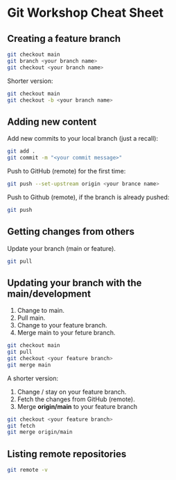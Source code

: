 # Git Workshop Cheat Sheet

## Creating a feature branch

```sh
git checkout main
git branch <your branch name>
git checkout <your branch name>

```

Shorter version:

```sh
git checkout main
git checkout -b <your branch name>
```

## Adding new content

Add new commits to your local branch (just a recall): 

 ```sh
git add .
git commit -m "<your commit message>"
```

Push to GitHub (remote) for the first time:

```sh
git push --set-upstream origin <your brance name>
```

Push to Github (remote), if the branch is already pushed:

```sh
git push
```

## Getting changes from others

Update your branch (main or feature).

```sh
git pull
```

## Updating your branch with the main/development

1. Change to main.
2. Pull main.
3. Change to your feature branch.
4. Merge main to your feture branch.

```sh
git checkout main
git pull
git checkout <your feature branch>
git merge main
```

A shorter version:

1. Change / stay on your feature branch.
2. Fetch the changes from GitHub (remote).
3. Merge **origin/main** to your feature branch

```sh
git checkout <your feature branch>
git fetch
git merge origin/main
```

## Listing remote repositories

```sh
git remote -v
```
